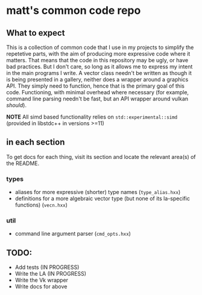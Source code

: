 # matt's common code repo 
## What to expect
This is a collection of common code that I use in my projects to simplify the repetetive parts,
with the aim of producing more expressive code where it matters. That means that the code in
this repository may be ugly, or have bad practices. But I don't care, so long as it allows me to
express my intent in the main programs I write. A vector class needn't be written as though it is
being presented in a gallery, neither does a wrapper around a graphics API. They simply need to 
function, hence that is the primary goal of this code. Functioning, with minimal overhead where 
necessary (for example, command line parsing needn't be fast, but an API wrapper around vulkan 
*should*).

**NOTE**
All simd based functionality relies on `std::experimental::simd` (provided in libstdc++ in versions >=11)

## in each section
To get docs for each thing, visit its section and locate the relevant area(s) of the README.
### types
- aliases for more expressive (shorter) type names (`type_alias.hxx`)
- definitions for a more algebraic vector type (but none of its la-specific functions) (`vecn.hxx`)

### util
- command line argument parser (`cmd_opts.hxx`)


## TODO:
- Add tests (IN PROGRESS)
- Write the LA (IN PROGRESS)
- Write the Vk wrapper
- Write docs for above
